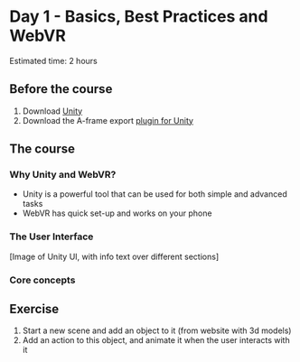 # Day 1 - Basics, Best Practices and WebVR
Estimated time: 2 hours

## Before the course
1) Download [Unity](https://unity3d.com/)
2) Download the A-frame export [plugin for Unity](https://github.com/if1live/unity-scene-web-exporter)

## The course

### Why Unity and WebVR?
- Unity is a powerful tool that can be used for both simple and advanced tasks
- WebVR has quick set-up and works on your phone

### The User Interface
[Image of Unity UI, with info text over different sections]

### Core concepts

## Exercise
1) Start a new scene and add an object to it (from website with 3d models)
2) Add an action to this object, and animate it when the user interacts with it

